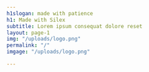 ```yaml
---
h1slogan: made with patience
h1: Made with Silex
subtitle: Lorem ipsum consequat dolore reset
layout: page-1
img: "/uploads/logo.png"
permalink: "/"
imgage: "/uploads/logo.png"

---
```

